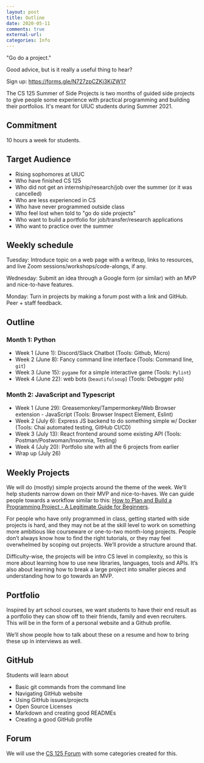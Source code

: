```yaml
---
layout: post
title: Outline
date: 2020-05-11
comments: true
external-url:
categories: Info
---
```


<!-- markdownlint-disable MD004 MD009 MD014 MD024 MD040 -->

"Go do a project."

Good advice, but is it really a useful thing to hear?

Sign up: https://forms.gle/N727zpCZKj3KiZW17

The CS 125 Summer of Side Projects is two months of guided side projects to give people some experience with practical programming and building their portfolios. It's meant for UIUC students during Summer 2021.

## Commitment 

10 hours a week for students. 

## Target Audience

* Rising sophomores at UIUC 
* Who have finished CS 125 
* Who did not get an internship/research/job over the summer (or it was cancelled)
* Who are less experienced in CS
* Who have never programmed outside class 
* Who feel lost when told to "go do side projects"
* Who want to build a portfolio for job/transfer/research applications
* Who want to practice over the summer

## Weekly schedule

Tuesday: Introduce topic on a web page with a writeup, links to resources, and live Zoom sessions/workshops/code-alongs, if any.

Wednesday: Submit an idea through a Google form (or similar) with an MVP and nice-to-have features.

Monday: Turn in projects by making a forum post with a link and GitHub. Peer + staff feedback.

## Outline

### Month 1: Python

* Week 1 (June 1): Discord/Slack Chatbot (Tools: Github, Micro)
* Week 2 (June 8): Fancy command line interface (Tools: Command line, `git`)
* Week 3 (June 15): `pygame` for a simple interactive game (Tools: `Pylint`)
* Week 4 (June 22): web bots (`beautifulsoup`) (Tools: Debugger `pdb`)

### Month 2: JavaScript and Typescript
* Week 1 (June 29): Greasemonkey/Tampermonkey/Web Browser extension - JavaScript (Tools: Browser Inspect Element, Eslint)
* Week 2 (July 6): Express JS backend to do something simple w/ Docker (Tools: Chai automated testing, GitHub CI/CD)
* Week 3 (July 13): React frontend around some existing API (Tools: Postman/Postwoman/Insomnia, Testing)
* Week 4 (July 20): Portfolio site with all the 6 projects from earlier
* Wrap up (July 26)

## Weekly Projects
We will do (mostly) simple projects around the theme of the week. We'll help students narrow down on their MVP and nice-to-haves. We can guide people towards a workflow similar to this: [How to Plan and Build a Programming Project - A Legitimate Guide for Beginners](https://peterlunch.com/how-to-plan-and-build-a-programming-project/).

For people who have only programmed in class, getting started with side projects is hard, and they may not be at the skill level to work on something more ambitious like courseware or one-to-two month-long projects. People don’t always know how to find the right tutorials, or they may feel overwhelmed by scoping out projects. We’ll provide a structure around that.

Difficulty-wise, the projects will be intro CS level in complexity, so this is more about learning how to use new libraries, languages, tools and APIs. It’s also about learning how to break a large project into smaller pieces and understanding how to go towards an MVP.

## Portfolio
Inspired by art school courses, we want students to have their end result as a portfolio they can show off to their friends, family and even recruiters. This will be in the form of a personal website and a Github profile. 

We’ll show people how to talk about these on a resume and how to bring these up in interviews as well.

## GitHub

Students will learn about
* Basic git commands from the command line
* Navigating GitHub website
* Using GitHub issues/projects
* Open Source Licenses
* Markdown and creating good READMEs
* Creating a good GitHub profile

## Forum

We will use the [CS 125 Forum](https://cs125-forum.cs.illinois.edu/) with some categories created for this.